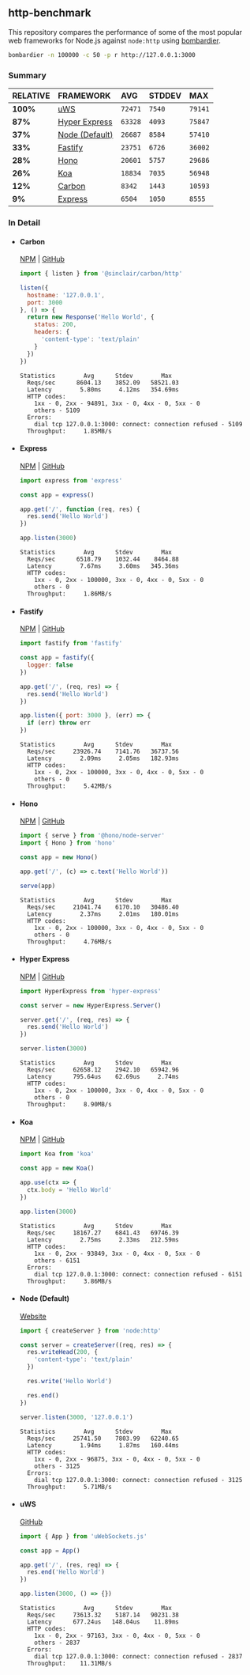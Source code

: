 ## http-benchmark

This repository compares the performance of some of the most popular web frameworks for Node.js against `node:http` using [bombardier](https://github.com/codesenberg/bombardier).

```bash
bombardier -n 100000 -c 50 -p r http://127.0.0.1:3000
```

### Summary

| RELATIVE | FRAMEWORK | AVG | STDDEV | MAX |
| :--- | :--- | :--- | :--- | :--- |
| **100%** | [uWS](#uws) | `72471` | `7540` | `79141` |
| **87%** | [Hyper Express](#hyper-express) | `63328` | `4093` | `75847` |
| **37%** | [Node (Default)](#node-default) | `26687` | `8584` | `57410` |
| **33%** | [Fastify](#fastify) | `23751` | `6726` | `36002` |
| **28%** | [Hono](#hono) | `20601` | `5757` | `29686` |
| **26%** | [Koa](#koa) | `18834` | `7035` | `56948` |
| **12%** | [Carbon](#carbon) | `8342` | `1443` | `10593` |
| **9%** | [Express](#express) | `6504` | `1050` | `8555` |


### In Detail

- #### Carbon
  [NPM](https://npmjs.com/@sinclair/carbon) | [GitHub](https://github.com/sinclairzx81/carbon)
  ```js
  import { listen } from '@sinclair/carbon/http'

  listen({
    hostname: '127.0.0.1',
    port: 3000
  }, () => {
    return new Response('Hello World', {
      status: 200,
      headers: {
        'content-type': 'text/plain'
      }
    })
  })
  ```

  ```
  Statistics        Avg      Stdev        Max
    Reqs/sec      8604.13    3852.09   58521.03
    Latency        5.80ms     4.12ms   354.69ms
    HTTP codes:
      1xx - 0, 2xx - 94891, 3xx - 0, 4xx - 0, 5xx - 0
      others - 5109
    Errors:
      dial tcp 127.0.0.1:3000: connect: connection refused - 5109
    Throughput:     1.85MB/s
  ```

- #### Express
  [NPM](https://npmjs.com/express) | [GitHub](https://github.com/expressjs/express)
  ```js
  import express from 'express'

  const app = express()

  app.get('/', function (req, res) {
    res.send('Hello World')
  })

  app.listen(3000)
  ```

  ```
  Statistics        Avg      Stdev        Max
    Reqs/sec      6518.79    1032.44    8464.88
    Latency        7.67ms     3.60ms   345.36ms
    HTTP codes:
      1xx - 0, 2xx - 100000, 3xx - 0, 4xx - 0, 5xx - 0
      others - 0
    Throughput:     1.86MB/s
  ```

- #### Fastify
  [NPM](https://npmjs.com/fastify) | [GitHub](https://github.com/fastify/fastify)
  ```js
  import fastify from 'fastify'

  const app = fastify({
    logger: false
  })

  app.get('/', (req, res) => {
    res.send('Hello World')
  })

  app.listen({ port: 3000 }, (err) => {
    if (err) throw err
  })
  ```

  ```
  Statistics        Avg      Stdev        Max
    Reqs/sec     23926.74    7141.76   36737.56
    Latency        2.09ms     2.05ms   182.93ms
    HTTP codes:
      1xx - 0, 2xx - 100000, 3xx - 0, 4xx - 0, 5xx - 0
      others - 0
    Throughput:     5.42MB/s
  ```

- #### Hono
  [NPM](https://npmjs.com/hono) | [GitHub](https://github.com/honojs/hono)
  ```js
  import { serve } from '@hono/node-server'
  import { Hono } from 'hono'

  const app = new Hono()

  app.get('/', (c) => c.text('Hello World'))

  serve(app)
  ```

  ```
  Statistics        Avg      Stdev        Max
    Reqs/sec     21041.74    6170.10   30486.40
    Latency        2.37ms     2.01ms   180.01ms
    HTTP codes:
      1xx - 0, 2xx - 100000, 3xx - 0, 4xx - 0, 5xx - 0
      others - 0
    Throughput:     4.76MB/s
  ```

- #### Hyper Express
  [NPM](https://npmjs.com/hyper-express) | [GitHub](https://github.com/kartikk221/hyper-express)
  ```js
  import HyperExpress from 'hyper-express'

  const server = new HyperExpress.Server()

  server.get('/', (req, res) => {
    res.send('Hello World')
  })

  server.listen(3000)
  ```

  ```
  Statistics        Avg      Stdev        Max
    Reqs/sec     62658.12    2942.10   65942.96
    Latency      795.64us    62.69us     2.74ms
    HTTP codes:
      1xx - 0, 2xx - 100000, 3xx - 0, 4xx - 0, 5xx - 0
      others - 0
    Throughput:     8.90MB/s
  ```

- #### Koa
  [NPM](https://npmjs.com/koa) | [GitHub](https://github.com/koajs/koa)
  ```js
  import Koa from 'koa'

  const app = new Koa()

  app.use(ctx => {
    ctx.body = 'Hello World'
  })

  app.listen(3000)
  ```

  ```
  Statistics        Avg      Stdev        Max
    Reqs/sec     18167.27    6841.43   69746.39
    Latency        2.75ms     2.33ms   212.59ms
    HTTP codes:
      1xx - 0, 2xx - 93849, 3xx - 0, 4xx - 0, 5xx - 0
      others - 6151
    Errors:
      dial tcp 127.0.0.1:3000: connect: connection refused - 6151
    Throughput:     3.86MB/s
  ```

- #### Node (Default)
  [Website](https://nodejs.org/api/http.html)
  ```js
  import { createServer } from 'node:http'

  const server = createServer((req, res) => {
    res.writeHead(200, {
      'content-type': 'text/plain'
    })

    res.write('Hello World')

    res.end()
  })

  server.listen(3000, '127.0.0.1')
  ```

  ```
  Statistics        Avg      Stdev        Max
    Reqs/sec     25741.50    7803.99   62240.65
    Latency        1.94ms     1.87ms   160.44ms
    HTTP codes:
      1xx - 0, 2xx - 96875, 3xx - 0, 4xx - 0, 5xx - 0
      others - 3125
    Errors:
      dial tcp 127.0.0.1:3000: connect: connection refused - 3125
    Throughput:     5.71MB/s
  ```

- #### uWS
  [GitHub](https://github.com/uNetworking/uWebSockets.js)
  ```js
  import { App } from 'uWebSockets.js'

  const app = App()

  app.get('/', (res, req) => {
    res.end('Hello World')
  })

  app.listen(3000, () => {})
  ```

  ```
  Statistics        Avg      Stdev        Max
    Reqs/sec     73613.32    5187.14   90231.38
    Latency      677.24us   148.04us    11.89ms
    HTTP codes:
      1xx - 0, 2xx - 97163, 3xx - 0, 4xx - 0, 5xx - 0
      others - 2837
    Errors:
      dial tcp 127.0.0.1:3000: connect: connection refused - 2837
    Throughput:    11.31MB/s
  ```


